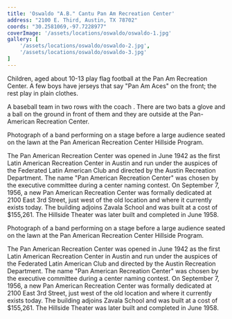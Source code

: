 ```yaml
---
title: 'Oswaldo "A.B." Cantu Pan Am Recreation Center'
address: "2100 E. Third, Austin, TX 78702"
coords: "30.2581069,-97.7228977"
coverImage: '/assets/locations/oswaldo/oswaldo-1.jpg'
gallery: [
    '/assets/locations/oswaldo/oswaldo-2.jpg',
    '/assets/locations/oswaldo/oswaldo-3.jpg'
]
---
```


Children, aged about 10-13 play flag football at the Pan Am Recreation Center. A few boys have jerseys that say "Pan Am Aces" on the front; the rest play in plain clothes.

A baseball team in two rows with the coach . There are two bats a glove and a ball on the ground in front of them and they are outside at the Pan-American Recreation Center.

Photograph of a band performing on a stage before a large audience seated on the lawn at the Pan American Recreation Center Hillside Program.

The Pan American Recreation Center was opened in June 1942 as the first Latin American Recreation Center in Austin and run under the auspices of the Federated Latin American Club and directed by the Austin Recreation Department. The name "Pan American Recreation Center" was chosen by the executive committee during a center naming contest. On September 7, 1956, a new Pan American Recreation Center was formally dedicated at 2100 East 3rd Street, just west of the old location and where it currently exists today. The building adjoins Zavala School and was built at a cost of $155,261. The Hillside Theater was later built and completed in June 1958.

Photograph of a band performing on a stage before a large audience seated on the lawn at the Pan American Recreation Center Hillside Program.

The Pan American Recreation Center was opened in June 1942 as the first Latin American Recreation Center in Austin and run under the auspices of the Federated Latin American Club and directed by the Austin Recreation Department. The name "Pan American Recreation Center" was chosen by the executive committee during a center naming contest. On September 7, 1956, a new Pan American Recreation Center was formally dedicated at 2100 East 3rd Street, just west of the old location and where it currently exists today. The building adjoins Zavala School and was built at a cost of $155,261. The Hillside Theater was later built and completed in June 1958.
